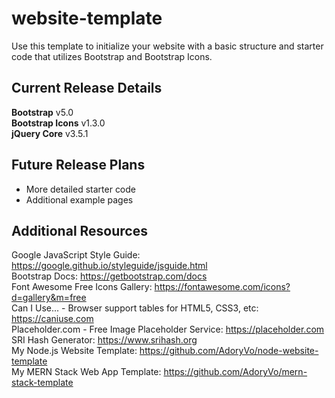 # website-template
Use this template to initialize your website with a basic structure and starter code that utilizes Bootstrap and Bootstrap Icons.

## Current Release Details
<b>Bootstrap</b> v5.0
<br>
<b>Bootstrap Icons</b> v1.3.0
<br>
<b>jQuery Core</b> v3.5.1

## Future Release Plans
<ul>
    <li>More detailed starter code</li>
    <li>Additional example pages</li>
</ul>

## Additional Resources
Google JavaScript Style Guide: https://google.github.io/styleguide/jsguide.html
<br>
Bootstrap Docs: https://getbootstrap.com/docs
<br>
Font Awesome Free Icons Gallery: https://fontawesome.com/icons?d=gallery&m=free
<br>
Can I Use... - Browser support tables for HTML5, CSS3, etc: https://caniuse.com
<br>
Placeholder.com - Free Image Placeholder Service: https://placeholder.com
<br>
SRI Hash Generator: https://www.srihash.org
<br>
My Node.js Website Template: https://github.com/AdoryVo/node-website-template
<br>
My MERN Stack Web App Template: https://github.com/AdoryVo/mern-stack-template